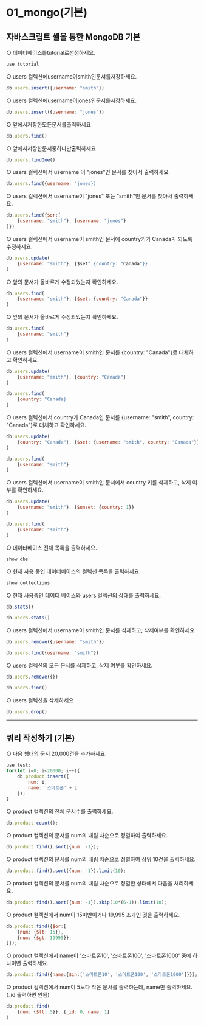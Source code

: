 # 01_mongo(기본)

## 자바스크립트 셸을 통한 MongoDB 기본

○ 데이터베이스를tutorial로선정하세요.

```js
use tutorial
```

○ users 컬렉션에username이smith인문서를저장하세요.

```js
db.users.insert({username: "smith"})
```

○ users 컬렉션에username이jones인문서를저장하세요.

```js
db.users.insert({username: "jones"})
```

○ 앞에서저장한모든문서를출력하세요

```js
db.users.find()
```

○ 앞에서저장한문서중하나만출력하세요

```js
db.users.findOne()
```

○ users 컬렉션에서 username 이 "jones"인 문서를 찾아서 출력하세요

```js
db.users.find({username: "jones})
```

○ users 컬렉션에서 username이 "jones" 또는 "smith"인 문서를 찾아서 출력하세요.

```js
db.users.find({$or:[
	{username: "smith"}, {username: "jones"}
]})
```

○ users 컬렉션에서 username이 smith인 문서에 country키가 Canada가 되도록 수정하세요.

```js
db.users.update(
	{username: "smith"}, {$set" {country: "Canada"}}
)
```

○ 앞의 문서가 올바르게 수정되었는지 확인하세요.

```js
db.users.find(
	{username: "smith"}, {$set: {country: "Canada"}}
)
```

○ 앞의 문서가 올바르게 수정되었는지 확인하세요.

```js
db.users.find(
	{username: "smith"}
)
```

○ users 컬렉션에서 username이 smith인 문서를 {country: "Canada"}로 대체하고 확인하세요.

```js
db.users.update(
	{username: "smith"}, {country: "Canada"}
)

db.users.find(
	{country: "Canada}
)
```

○ users 컬렉션에서 country가 Canada인 문서를 {username: "smith", country: "Canada"}로 대체하고 확인하세요.

```js
db.users.update(
	{country: "Canada"}, {$set: {username: "smith", country: "Canada"}}
)

db.users.find(
	{username: "smith"}
)
```

○ users 컬렉션에서 username이 smith인 문서에서 country 키를 삭제하고, 삭제 여부를 확인하세요.

```js
db.users.update(
	{username: "smith"}, {$unset: {country: 1}}
)

db.users.find(
	{username: "smith"}
)
```

○ 데이터베이스 전체 목록을 출력하세요.

```js
show dbs
```

○ 현재 사용 중인 데이터베이스의 컬렉션 목록을 출력하세요.

```js
show collections
```

○ 현재 사용중인 데이터 베이스와 users 컬렉션의 상태를 출력하세요.

```js
db.stats()

db.users.stats()
```

○ users 컬렉션에서 username이 smith인 문서를 삭제하고, 삭제여부를 확인하세요.

```js
db.users.remove({username: "smith"})

db.users.find({username: "smith"})
```

○ users 컬렉션의 모든 문서를 삭제하고, 삭제 여부를 확인하세요.

```js
db.users.remove({})

db.users.find()
```

○ users 컬렉션을 삭제하세요

```js
db.users.drop()
```

---

## 쿼리 작성하기 (기본)
○ 다음 형태의 문서 20,000건을 추가하세요.

```js
use test;
for(let i=0; i<20000; i++){
	db.product.insert({
		num: i,
		name: '스마트폰' + i
	});
}
```

○ product 컬렉션의 전체 문서수를 출력하세요.

```js
db.product.count();
```

○ product 컬렉션의 문서를 num의 내림 차순으로 정렬하여 출력하세요.

```js
db.product.find().sort({num: -1});
```

○ product 컬렉션의 문서를 num의 내림 차순으로 정렬하여 상위 10건을 출력하세요.

```js
db.product.find().sort({num: -1}).limit(10);
```

○ product 컬렉션의 문서를 num의 내림 차순으로 정렬한 상태에서 다음을 처리하세요.

```js
db.product.find().sort({num: -1}).skip(10*(6-1)).limit(10);
```

○ product 컬렉션에서 num이 15미만이거나 19,995 초과인 것을 출력하세요.

```js
db.product.find({$or:[
	{num: {$lt: 15}},
	{num: {$gt: 19995}},
]});
```

○ product 컬렉션에서 name이 '스마트폰10', '스마트폰100', '스마트폰1000' 중에 하나이면 출력하세요.

```js
db.product.find({name:{$in:['스마트폰10', '스마트폰100', '스마트폰1000']}});
```

○ product 컬렉션에서 num이 5보다 작은 문서를 출력하는데, name만 출력하세요. (_id 출력하면 안됨)

```js
db.product.find(
	{num: {$lt: 5}}, {_id: 0, name: 1}
)
```
